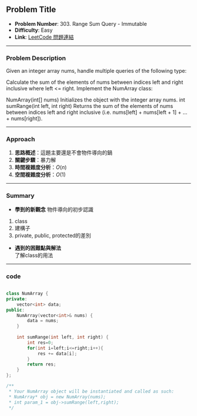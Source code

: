 ## Problem Title

- **Problem Number**:  303. Range Sum Query - Immutable
- **Difficulty**: Easy
- **Link**: [LeetCode 問題連結](https://leetcode.com/problems/range-sum-query-immutable/description/)

---

### Problem Description

Given an integer array nums, handle multiple queries of the following type:

Calculate the sum of the elements of nums between indices left and right inclusive where left <= right.
Implement the NumArray class:

NumArray(int[] nums) Initializes the object with the integer array nums.
int sumRange(int left, int right) Returns the sum of the elements of nums between indices left and right inclusive (i.e. nums[left] + nums[left + 1] + ... + nums[right]).
 
---

### Approach

1. **思路概述**：這題主要還是不會物件導向的鍋
2. **關鍵步驟**：暴力解
3. **時間複雜度分析**：$O(n)$  
4. **空間複雜度分析**：$O(1)$  

---

### Summary

- **學到的新觀念** 
物件導向的初步認識
1. class
2. 建構子
3. private, public, protected的差別

- **遇到的困難點與解法**  
了解class的用法

---

### code
```cpp

class NumArray {
private:
    vector<int> data;
public:
    NumArray(vector<int>& nums) {
        data = nums;
    }
    
    int sumRange(int left, int right) {
        int res=0;
        for(int i=left;i<=right;i++){
            res += data[i];
        }
        return res;
    }
};

/**
 * Your NumArray object will be instantiated and called as such:
 * NumArray* obj = new NumArray(nums);
 * int param_1 = obj->sumRange(left,right);
 */

```